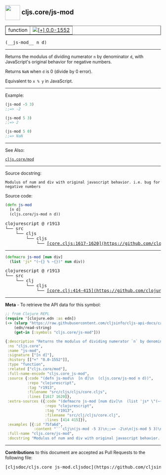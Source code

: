 ## <img width="48px" valign="middle" src="http://i.imgur.com/Hi20huC.png"> cljs.core/js-mod

 <table border="1">
<tr>

<td>function</td>
<td><a href="https://github.com/cljsinfo/cljs-api-docs/tree/0.0-1552"><img valign="middle" alt="[+] 0.0-1552" src="https://img.shields.io/badge/+-0.0--1552-lightgrey.svg"></a> </td>
</tr>
</table>

 <samp>
(__js-mod__ n d)<br>
</samp>

---

Returns the modulus of dividing numerator `n` by denominator `d`, with JavaScript's
original behavior for negative numbers.

Returns `NaN` when `d` is 0 (divide by 0 error).

Equivalent to `x % y` in JavaScript.

---

Example:

```clj
(js-mod -5 3)
;;=> -2

(js-mod 5 3)
;;=> 2

(js-mod 5 0)
;;=> NaN
```

---

See Also:

[`cljs.core/mod`](cljs.core_mod.md)<br>

---

Source docstring:

```
Modulus of num and div with original javascript behavior. i.e. bug for negative numbers
```

Source code:

```clj
(defn js-mod
  [n d]
  (cljs.core/js-mod n d))
```

 <pre>
clojurescript @ r1913
└── src
    └── cljs
        └── cljs
            └── <ins>[core.cljs:1617-1620](https://github.com/clojure/clojurescript/blob/r1913/src/cljs/cljs/core.cljs#L1617-L1620)</ins>
</pre>


---

```clj
(defmacro js-mod [num div]
  (list 'js* "(~{} % ~{})" num div))
```

 <pre>
clojurescript @ r1913
└── src
    └── clj
        └── cljs
            └── <ins>[core.clj:414-415](https://github.com/clojure/clojurescript/blob/r1913/src/clj/cljs/core.clj#L414-L415)</ins>
</pre>

---

__Meta__ - To retrieve the API data for this symbol:

```clj
;; from Clojure REPL
(require '[clojure.edn :as edn])
(-> (slurp "https://raw.githubusercontent.com/cljsinfo/cljs-api-docs/catalog/cljs-api.edn")
    (edn/read-string)
    (get-in [:symbols "cljs.core/js-mod"]))
```

```clj
{:description "Returns the modulus of dividing numerator `n` by denominator `d`, with JavaScript's\noriginal behavior for negative numbers.\n\nReturns `NaN` when `d` is 0 (divide by 0 error).\n\nEquivalent to `x % y` in JavaScript.",
 :ns "cljs.core",
 :name "js-mod",
 :signature ["[n d]"],
 :history [["+" "0.0-1552"]],
 :type "function",
 :related ["cljs.core/mod"],
 :full-name-encode "cljs.core_js-mod",
 :source {:code "(defn js-mod\n  [n d]\n  (cljs.core/js-mod n d))",
          :repo "clojurescript",
          :tag "r1913",
          :filename "src/cljs/cljs/core.cljs",
          :lines [1617 1620]},
 :extra-sources ({:code "(defmacro js-mod [num div]\n  (list 'js* \"(~{} % ~{})\" num div))",
                  :repo "clojurescript",
                  :tag "r1913",
                  :filename "src/clj/cljs/core.clj",
                  :lines [414 415]}),
 :examples [{:id "75fa6d",
             :content "```clj\n(js-mod -5 3)\n;;=> -2\n\n(js-mod 5 3)\n;;=> 2\n\n(js-mod 5 0)\n;;=> NaN\n```"}],
 :full-name "cljs.core/js-mod",
 :docstring "Modulus of num and div with original javascript behavior. i.e. bug for negative numbers"}

```

---

__Contributions__ to this document are accepted as Pull Requests to the following file:

 <pre>
[cljsdoc/cljs.core_js-mod.cljsdoc](https://github.com/cljsinfo/cljs-api-docs/blob/master/cljsdoc/cljs.core_js-mod.cljsdoc)
</pre>

